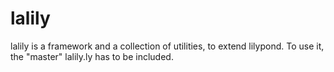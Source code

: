lalily
======

lalily is a framework and a collection of utilities, to extend lilypond. To use it, the "master" lalily.ly has to be included.